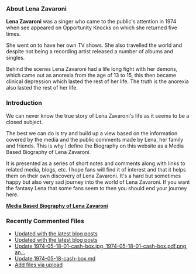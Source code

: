 ### About Lena Zavaroni

<p><strong>Lena Zavaroni</strong> was a singer who came to the public's attention in 1974 when see appeared on Opportunity Knocks on which she returned five times.</p>

<p>She went on to have her own TV shows. She also travelled the world and despite not being a recording artist released a number of albums and singles.</p>

<p>Behind the scenes Lena Zavaroni had a life long fight with her demons, which came out as anorexia from the age of 13 to 15, this then became clinical depression which lasted the rest of her life. The truth is the anorexia also lasted the rest of her life.</p>

### Introduction

<p>We can never know the true story of Lena Zavaroni's life as it seems to be a closed subject.</p>

<p>The best we can do is try and build up a view based on the information covered by the media and the public comments made by Lena, her family and friends. This is why I define the Biography on this website as a Media Based Biography of Lena Zavaroni.</p>

<p>It is presented as a series of short notes and comments along with links to related media, blogs, etc. I hope fans will find it of interest and that it helps them on their own discovery of Lena Zavaroni. It's a hard but sometimes happy but also very sad journey into the world of Lena Zavaroni. If you want the fantasy Lena that some fans seem to then you should end your journey here.</p>

<a href="https://fanzoflenazavaroni.github.io/biography/lena-zavaroni/"><strong>Media Based Biography of Lena Zavaroni</strong></a>

### Recently Commented Files

<!-- BLOG-POST-LIST:START -->
- [Updated with the latest blog posts](https://github.com/FanzOfLenaZavaroni/fanzoflenazavaroni.github.io/commit/9e6f4166426a11e7ee0b6900979607e16d813b91)
- [Updated with the latest blog posts](https://github.com/FanzOfLenaZavaroni/fanzoflenazavaroni.github.io/commit/2a68d872427e2e4e6fbaffcb2070fad743d4d2f2)
- [Update 1974-05-18-01-cash-box.jpg, 1974-05-18-01-cash-box.pdf.png, an…](https://github.com/FanzOfLenaZavaroni/fanzoflenazavaroni.github.io/commit/42f715fe8a26728a749bc296cb43329ebb725211)
- [Update 1974-05-18-cash-box.md](https://github.com/FanzOfLenaZavaroni/fanzoflenazavaroni.github.io/commit/71899c6136f86eb451744a251c8b364ae2ba6cbe)
- [Add files via upload](https://github.com/FanzOfLenaZavaroni/fanzoflenazavaroni.github.io/commit/fac359984e1623df9d26a3102bf4158a3657df3a)
<!-- BLOG-POST-LIST:END -->
